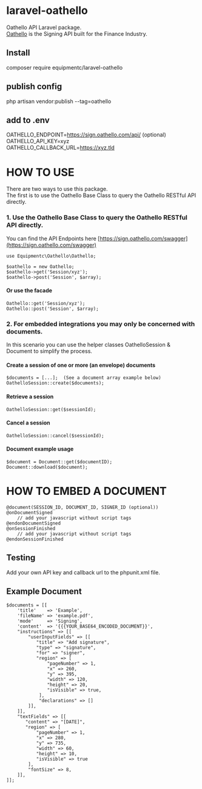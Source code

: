 
# laravel-oathello
Oathello API Laravel package.  
[Oathello](https://www.oathello.com/oathello-sign) is the Signing API built for the Finance Industry.

## Install
composer require equipmentc/laravel-oathello

## publish config
php artisan vendor:publish --tag=oathello

## add to .env
OATHELLO_ENDPOINT=https://sign.oathello.com/api/  (optional)  
OATHELLO_API_KEY=xyz  
OATHELLO_CALLBACK_URL=https://xyz.tld

# HOW TO USE
There are two ways to use this package.  
The first is to use the Oathello Base Class to query the Oathello RESTful API directly.

### 1. Use the Oathello Base Class to query the Oathello RESTful API directly.

You can find the API Endpoints here [https://sign.oathello.com/swagger](https://sign.oathello.com/swagger)

```
use Equipmentc\Oathello\Oathello;

$oathello = new Oathello;
$oathello->get('Session/xyz');
$oathello->post('Session', $array);
```

#### Or use the facade
```
Oathello::get('Session/xyz');
Oathello::post('Session', $array);
```

### 2. For embedded integrations you may only be concerned with documents.

In this scenario you can use the helper classes OathelloSession & Document to simplify the process.

#### Create a session of one or more (an envelope) documents
```
$documents = [...];  (See a document array example below)
OathelloSession::create($documents);
```

#### Retrieve a session
```
OathelloSession::get($sessionId);
```

#### Cancel a session
```
OathelloSession::cancel($sessionId);
```

#### Document example usage
```
$document = Document::get($documentID);
Document::download($document);
```

# HOW TO EMBED A DOCUMENT
```
@document(SESSION_ID, DOCUMENT_ID, SIGNER_ID (optional))
@onDocumentSigned
    // add your javascript without script tags
@endonDocumentSigned
@onSessionFinished
    // add your javascript without script tags
@endonSessionFinished
```

## Testing
Add your own API key and callback url to the phpunit.xml file.

## Example Document
```
$documents = [[
    'title'    => 'Example',
    'fileName' => 'example.pdf',
    'mode'     => 'Signing',
    'content'  => '{{{YOUR_BASE64_ENCODED_DOCUMENT}}',
    "instructions" => [[
        "userInputFields" => [[
           "title" => "Add signature",
           "type" => "signature",
           "for" => "signer",
           "region" => [
               "pageNumber" => 1,
               "x" => 260,
               "y" => 395,
               "width" => 120,
               "height" => 20,
               "isVisible" => true,
            ],
            "declarations" => []
        ]],
    ]],
    "textFields" => [[
       "content" => "[DATE]",
       "region" => [
           "pageNumber" => 1,
           "x" => 280,
           "y" => 735,
           "width" => 60,
           "height" => 10,
           "isVisible" => true
        ],
        "fontSize" => 8,
    ]],
]];
```
